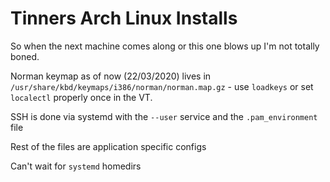 # Tinners Arch Linux Installs

So when the next machine comes along or this one blows up I'm not totally boned. 

Norman keymap as of now (22/03/2020) lives in `/usr/share/kbd/keymaps/i386/norman/norman.map.gz` - use `loadkeys` or set `localectl` properly once in the VT. 

SSH is done via systemd with the `--user` service and the `.pam_environment` file

Rest of the files are application specific configs

Can't wait for `systemd` homedirs 